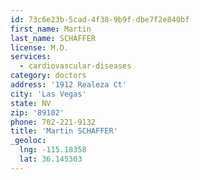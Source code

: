 ```yaml
---
id: 73c6e23b-5cad-4f38-9b9f-dbe7f2e840bf
first_name: Martin
last_name: SCHAFFER
license: M.D.
services:
  - cardiovascular-diseases
category: doctors
address: '1912 Realeza Ct'
city: 'Las Vegas'
state: NV
zip: '89102'
phone: 702-221-9132
title: 'Martin SCHAFFER'
_geoloc:
  lng: -115.18358
  lat: 36.145303
---
```

